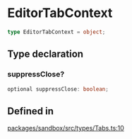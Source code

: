 # EditorTabContext

```ts
type EditorTabContext = object;
```

## Type declaration

### suppressClose?

```ts
optional suppressClose: boolean;
```

## Defined in

[packages/sandbox/src/types/Tabs.ts:10](https://github.com/frontendat/karagoz/blob/main/packages/sandbox/src/types/Tabs.ts#L10)
